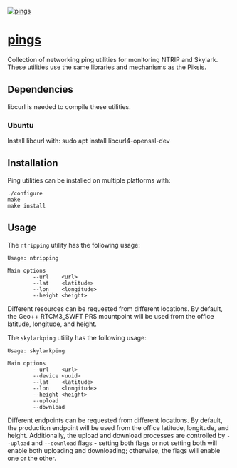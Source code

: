 [![pings][pings-img]][pings]

# [pings][pings]

Collection of networking ping utilities for monitoring NTRIP and Skylark. These
utilities use the same libraries and mechanisms as the Piksis.

## Dependencies

libcurl is needed to compile these utilities.

### Ubuntu

Install libcurl with:
    sudo apt install libcurl4-openssl-dev

## Installation

Ping utilities can be installed on multiple platforms with:

    ./configure
    make
    make install

## Usage

The `ntripping` utility has the following usage:

    Usage: ntripping

    Main options
            --url    <url>
            --lat    <latitude>
            --lon    <longitude>
            --height <height>

Different resources can be requested from different locations. By default, the
Geo++ RTCM3_SWFT PRS mountpoint will be used from the office latitude,
longitude, and height.

The `skylarkping` utility has the following usage:

    Usage: skylarkping

    Main options
            --url    <url>
            --device <uuid>
            --lat    <latitude>
            --lon    <longitude>
            --height <height>
            --upload
            --download

Different endpoints can be requested from different locations. By default, the
production endpoint will be used from the office latitude, longitude, and
height. Additionally, the upload and download processes are controlled by
`--upload` and `--download` flags - setting both flags or not setting both will
enable both uploading and downloading; otherwise, the flags will enable one or
the other.

[pings]:     https://github.com/swift-nav/pings
[pings-img]: https://user-images.githubusercontent.com/60851/37629767-e2d7e994-2b9d-11e8-8e7d-fc02f79eab28.jpg
